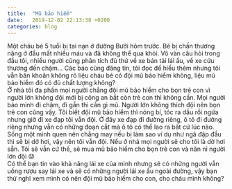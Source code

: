 ```yaml
---
title:  "Mũ bảo hiểm"
date:   2019-12-02 22:13:38 +0200
categories: blog
---
```

Một cháu bé 5 tuổi bị tai nạn ở đường Bưởi hôm trước. Bé bị chấn thương nặng ở đầu mất nhiều máu và đã không thể qua khỏi. Vô vàn câu hỏi trong đầu tôi, nhiều người cũng phân tích đủ thứ về xe bán tải lái ẩu, về xe cứu thương đến chậm... Các báo cũng đăng tin, tôi đọc để hiểu thêm nhưng tôi vẫn băn khoăn không rõ liệu cháu bé có đội mũ bảo hiểm không, liệu mũ bảo hiểm đó có đủ chất lượng không?  
Ở nhà tôi đa phần mọi người chẳng đội mũ bảo hiểm cho bọn trẻ con vì người lớn không đội mới bị công an bắt còn trẻ con thì không cần. Mọi người bảo mình đi chậm, đi gần thì cần gì mũ. Người lớn không thích đội nên bọn trẻ con cũng vậy. Tôi biết đội mũ bảo hiểm thì nóng bí, tóc ra dầu rồi ngứa nhưng giờ đi xe đạp tôi vẫn đội. Ở đây xe đạp đi đường riêng, ô tô đi đường riêng nhưng vẫn có những đoạn cắt mà ô tô có thể lao ra bất cứ lúc nào. Sống một mình quen nên chẳng may nếu bị làm sao ví dụ như ngã đập đầu thì sẽ bị dở hơi, vậy nên tôi vẫn đội. Nếu ở nhà mọi người sẽ cho tôi là dở hơi sẵn. Tôi sẽ vẫn cứ thế, sẽ mua mũ bảo hiểm cho bọn trẻ con và năn nỉ người lớn đội :worried:  
Có thể bạn tin vào khả năng lái xe của mình nhưng sẽ có những người vẫn uống rượu say lái xe và sẽ có những người lái xe ẩu ngoài đường, vậy bạn thử nghĩ xem mình có nên đội mũ bảo hiểm cho con, cho cháu mình không?
